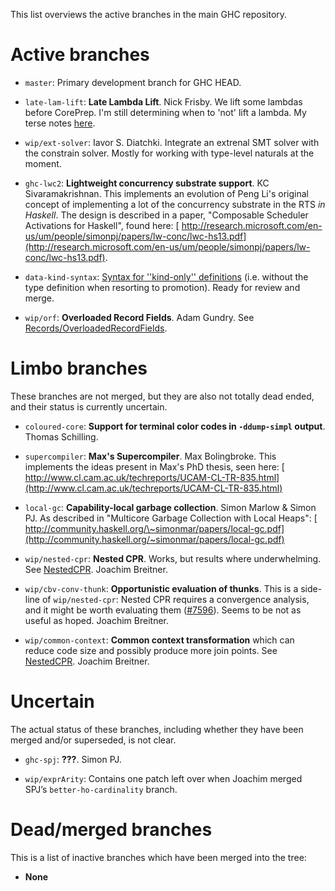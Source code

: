 
This list overviews the active branches in the main GHC repository.


# Active branches


- `master`: Primary development branch for GHC HEAD.

- `late-lam-lift`: **Late Lambda Lift**.  Nick Frisby. We lift some lambdas before CorePrep. I'm still determining when to 'not' lift a lambda. My terse notes [here](late-lam-lift).

- `wip/ext-solver`: Iavor S. Diatchki.  Integrate an extrenal SMT solver with the constrain solver.  Mostly for working with type-level naturals at the moment.

- `ghc-lwc2`: **Lightweight concurrency substrate support**. KC Sivaramakrishnan. This implements an evolution of Peng Li's original concept of implementing a lot of the concurrency substrate in the RTS *in Haskell*. The design is described in a paper, "Composable Scheduler Activations for Haskell", found here: [
  http://research.microsoft.com/en-us/um/people/simonpj/papers/lw-conc/lwc-hs13.pdf](http://research.microsoft.com/en-us/um/people/simonpj/papers/lw-conc/lwc-hs13.pdf).

- `data-kind-syntax`: [Syntax for ''kind-only'' definitions](ghc-kinds/kinds-without-data) (i.e. without the type definition when resorting to promotion). Ready for review and merge.

- `wip/orf`: **Overloaded Record Fields**. Adam Gundry. See [Records/OverloadedRecordFields](records/overloaded-record-fields).

# Limbo branches



These branches are not merged, but they are also not totally dead ended, and their status is currently uncertain.


- `coloured-core`: **Support for terminal color codes in `-ddump-simpl` output**. Thomas Schilling.

- `supercompiler`: **Max's Supercompiler**. Max Bolingbroke. This implements the ideas present in Max's PhD thesis, seen here: [
  http://www.cl.cam.ac.uk/techreports/UCAM-CL-TR-835.html](http://www.cl.cam.ac.uk/techreports/UCAM-CL-TR-835.html)

- `local-gc`: **Capability-local garbage collection**. Simon Marlow & Simon PJ. As described in "Multicore Garbage Collection with Local Heaps": [
  http://community.haskell.org/\~simonmar/papers/local-gc.pdf](http://community.haskell.org/~simonmar/papers/local-gc.pdf)

- `wip/nested-cpr`: **Nested CPR**. Works, but results where underwhelming. See [NestedCPR](nested-cpr). Joachim Breitner.

- `wip/cbv-conv-thunk`: **Opportunistic evaluation of thunks**. This is a side-line of `wip/nested-cpr`: Nested CPR requires a convergence analysis, and it might be worth evaluating them ([\#7596](https://gitlab.staging.haskell.org/ghc/ghc/issues/7596)). Seems to be not as useful as hoped. Joachim Breitner.

- `wip/common-context`: **Common context transformation** which can reduce code size and possibly produce more join points. See [NestedCPR](nested-cpr#common-context). Joachim Breitner.

# Uncertain



The actual status of these branches, including whether they have been merged and/or superseded, is not clear.


- `ghc-spj`: **???**. Simon PJ.

- `wip/exprArity`: Contains one patch left over when Joachim merged SPJ’s `better-ho-cardinality` branch.

# Dead/merged branches



This is a list of inactive branches which have been merged into the tree:


- **None**
